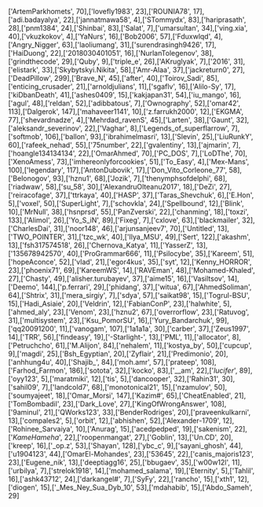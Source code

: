 ['ArtemParkhomets', 70],['lovefly1983', 23],['ROUNIA78', 17],['adi.badayalya', 22],['jannatmawa58', 4],['STommydx', 83],['hariprasath', 28],['pnm1384', 24],['Shinbai', 83],['Salat', 7],['umarsultan', 34],['ving.xia', 40],['vkuzkokov', 4],['YaNurs',
16],['Bob2006', 57],['Fduxwlqd', 4],['Angry_Nigger', 63],['laoliumang', 31],['surendrasingh9426', 17],['HaiDuong', 22],['2018030401051', 16],['NurlanTolegenov', 38],['grindthecode', 29],['Quby', 9],['triple_e', 26],['AKruglyak', 7],['2016', 31],['elistark', 33],['Skybytskyi.Nikita', 58],['Amr-Alaa', 37],['jackreturn0', 27],['DeadPillow', 299],['Brave_N', 45],['after', 40],['Toirov_Sadi', 85],['enticing_crusader', 21],['arnoldjulians', 11],['sgaflv', 16],['Alilo-Sy', 17],['kiDbanDeath', 41],['ashes0409', 15],['kakjapan31', 54],['iu_mango', 16],['agul', 48],['reldan', 52],['adibbatous', 7],['Ownography', 52],['omar42', 113],['Dalgerok', 147],['mahaveer1141', 10],['z.farrukh2000', 12],['EKGMA', 77],['shevardnadze', 4],['Mehrdad_ravenS', 45],['Larten', 38],['Gaunt', 32],['aleksandr_severinov', 22],['Vaghar', 8],['Legends_of_superflarrow', 7],['softmob', 106],['ballon', 93],['ibrahimelmasri', 13],['Slevin', 25],['LiuRunkY', 60],['rafeek_nehad', 55],['75number', 22],['gvalentiny', 13],['ajmarin', 7],['hoangle134134134', 22],['OmarAhmed', 70],['PC_DOS', 7],['LoDThe', 70],['XenoAmess', 73],['imhereonlyforcookies', 51],['To_Easy', 4],['Mex-Mans', 100],['legendary', 117],['AntonDubovik', 17],['Don_Vito_Corleone_77', 58],['Belonogov', 93],['hznu1', 68],['Jozik', 7],['thenymphsofdelphi', 68],['riadwaw', 58],['su_58', 30],['AlexandruOlteanu2017', 18],['DeZi', 27],['reiracofage', 37],['ttrkaya', 40],['HASP', 37],['Taras_Shevchuk', 6],['E.Hon', 5],['voxel', 50],['SuperLight', 7],['schovkla', 24],['Spellbound', 12],['Blink', 10],['MrNull', 38],['hsnprsd', 55],['PanZverski', 22],['chanming', 18],['toxzi', 133],['Alimol', 26],['Yo_S_iN', 89],['Fixeg', 7],['cxlove', 63],['blackmailer', 32],['CharlesDai', 31],['noor148', 46],['arjunsanjeev7', 70],['Untitled', 13],['TWO_POINTER', 31],['tzc_wk', 40],['Ilya_MSU', 49],['Sert', 122],['akashm', 13],['fsh317574518', 26],['Chernova_Katya', 11],['YasserZ', 13],['135678942570', 40],['ProGrammar666', 11],['Psilocybe', 35],['Kareem', 51],['hopeAconce', 52],['vlad', 21],['egor4kus', 35],['syt', 12],['Kenny_HORROR', 23],['phoenix71', 69],['KareemWS', 14],['RAVEman', 48],['Mohamed-Khaled', 27],['Chasty',
49],['alisher.turubayev', 37],['aime15', 16],['Vasiltsov', 14],['Deemo', 144],['p.ferrari', 29],['phidang', 37],['witua', 67],['AhmedSoliman', 64],['Shtrix', 31],['mera_sirgiy', 7],['sdya', 57],['saikat98', 15],['Togrul-BSU', 15],['Hadi_Asiaie', 20],['Veldrin', 12],['FabianConP', 23],['halwhite', 5],['ahmed_aly', 23],['Venom', 23],['hznu2', 67],['overrorflow', 23],['Ratuvog', 31],['multisystem', 23],['Ksu_PomorSU', 16],['Yury_Bandarchuk', 99],['qq20091200', 11],['vanogam', 107],['1a1a1a', 30],['carber', 37],['Zeus1997', 14],['TRR', 56],['findeasy', 19],['-Starlight-', 13],['PML', 11],['allocator', 8],['Petruchcho', 61],['M.Alijon', 84],['nehalem', 11],['kostya_by', 50],['cupcup', 9],['magdi', 25],['Bsh_Egyptian', 20],['Zyflair', 21],['Predimonio', 20],['anhhung4u', 40],['Shajib_', 84],['moh.amr', 57],['prateep', 108],['Farhod_Farmon', 186],['sotota', 32],['kocko', 83],['__am', 22],['_lucifer_', 89],['oyy123', 5],['maratmiki', 12],['tis', 5],['dancooper', 32],['Rahin31', 30],['sahil09', 7],['landcold7', 68],['monotonical21', 15],['nzamulov', 50],['soumyajeet', 18],['Omar_Morsi', 147],['Kazim#', 65],['CheatEnabled', 21],['TomBombadil', 23],['Dark_Love', 27],['KingOfWrongAnswer', 108],['9aminul', 21],['QWorks123', 33],['BenderRodriges', 20],['praveenkulkarni', 13],['compales2', 5],['orbit', 12],['abhishen', 52],['Alexander-1709', 12],['Rohinee_Sarvaiya', 10],['Anurag', 15],['acedpedped', 19],['sakenism', 22],['_KameHameha_', 22],['roopenmangat', 27],['Goblin', 13],['Un.CD', 20],['kreep', 16],['_op.z', 53],['Shayan', 128],['ybc_c', 9],['sayani_ghosh', 44],['u1904123', 44],['OmarEl-Mohandes', 23],['53645', 22],['canis_majoris123', 23],['Eugene_nik', 13],['deeptiagg16', 25],['bbugaev', 35],['w00w12l', 11],['urbilya', 7],['strelok1918', 14],['mohamed_salama', 19],['Eternity', 5],['Tahlil', 16],['ashk43712', 24],['darkangel#', 7],['SyFy', 22],['rancho', 15],['xth1', 12],['diogen', 15],['_Mes_Ney_Sua_Dyb_10', 53],['mdahabib', 15],['Abdo_Sameh', 29]